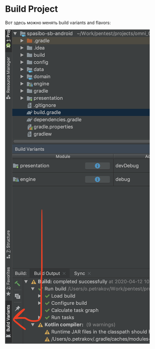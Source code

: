 # Build Project

Вот здесь можно менять build variants and flavors:&#x20;

![](<../../../.gitbook/assets/изображение (11).png>)
